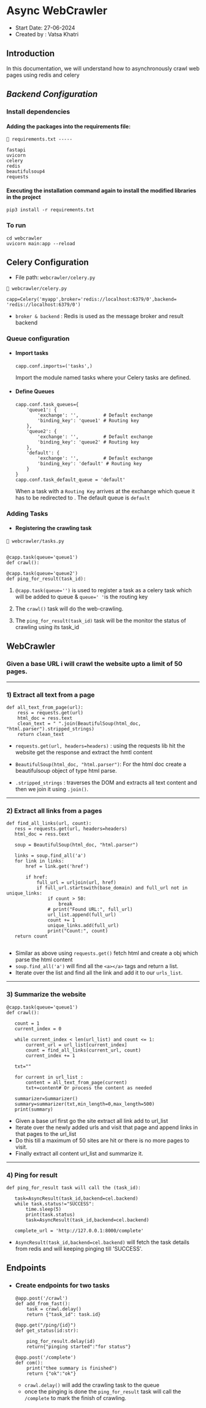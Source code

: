 # Async WebCrawler 
- Start Date: 27-06-2024
- Created by : Vatsa Khatri


## Introduction


In this documentation, we will understand how to asynchronously crawl web pages using redis and celery



## ***Backend Configuration***


### Install dependencies


#### Adding the packages into the requirements file:


```
📁 requirements.txt -----

fastapi
uvicorn
celery
redis
beautifulsoup4
requests
```


#### Executing the installation command again to install the modified libraries in the project


```pip3 install -r requirements.txt```


### To run
```
cd webcrawler
uvicorn main:app --reload
```

## Celery Configuration


- File path: ```webcrawler/celery.py```




```
📁 webcrawler/celery.py

capp=Celery('myapp',broker='redis://localhost:6379/0',backend=
'redis://localhost:6379/0')

```
- ```broker & backend``` :  Redis is used as the message broker and result backend 


### Queue configuration


* #### Import tasks
    ```capp.conf.imports=('tasks',) ```
    
    Import the module named tasks where your Celery tasks are defined.
* #### Define Queues
    ``` 
    capp.conf.task_queues={
        'queue1': {
            'exchange': '',         # Default exchange
            'binding_key': 'queue1' # Routing key
        },
        'queue2': {
            'exchange': '',         # Default exchange
            'binding_key': 'queue2' # Routing key
        },
        'default': {
            'exchange': '',         # Default exchange
            'binding_key': 'default' # Routing key
        }
    }
    capp.conf.task_default_queue = 'default'
    ```
    When a task with a `Routing Key` arrives at the exchange which queue it has to be redirected to . The default queue is `default`
    

### Adding Tasks


* #### Registering the crawling task

```
📁 webcrawler/tasks.py


@capp.task(queue='queue1')
def crawl():

@capp.task(queue='queue2')
def ping_for_result(task_id):

```


1. `@capp.task(queue='')` is used to register a task as a celery task which will be added to queue & `queue=' '`is the routing key

2. The `crawl()` task will do the web-crawling.
3. The `ping_for_result(task_id)` task will be the monitor the status of crawling using its task_id


## WebCrawler

### Given a base URL i will  crawl the website upto a limit of 50 pages.

** **
### 1)  Extract all text from a page

```
def all_text_from_page(url):
    ress = requests.get(url)
    html_doc = ress.text
    clean_text = " ".join(BeautifulSoup(html_doc, "html.parser").stripped_strings)
    return clean_text
```
- ```requests.get(url, headers=headers)``` : using the requests lib hit the website get the response and extract the hmtl content    
- `BeautifulSoup(html_doc, "html.parser")`: For the html doc create a beautifulsoup object of type html parse.

- `.stripped_strings` : traverses the DOM and extracts all text content and then we join it using `.join()`.

** **

 ### 2) Extract all links from a pages
 
 ```
 def find_all_links(url, count):
    ress = requests.get(url, headers=headers)
    html_doc = ress.text

    soup = BeautifulSoup(html_doc, "html.parser")
   
    links = soup.find_all('a')
    for link in links:
        href = link.get('href')
        
        if href:
            full_url = urljoin(url, href)
            if full_url.startswith(base_domain) and full_url not in unique_links:
                if count > 50:
                    break
                # print("Found URL:", full_url)
                url_list.append(full_url)
                count += 1
                unique_links.add(full_url)
                print("Count:", count)
    return count


 ```

- Similar as above using `requests.get()` fetch html and create a obj which parse the html content
- `soup.find_all('a')` will find all the `<a></a>` tags and return a list.
- Iterate over the list and find all the link and add it to our `urls_list`.


** **

 ### 3) Summarize the website
 
 ```
@capp.task(queue='queue1')
def crawl():
    
    count = 1 
    current_index = 0
    
    while current_index < len(url_list) and count <= 1:
        current_url = url_list[current_index]
        count = find_all_links(current_url, count)
        current_index += 1
        
    txt=""

    for current in url_list :
        content = all_text_from_page(current)
        txt+=content# Or process the content as needed

    summarizer=Summarizer()
    summary=summarizer(txt,min_length=0,max_length=500)
    print(summary)

 ```
 
 - Given a base url first go the site extract all link add to url_list
 - Iterate over the newly added urls and visit that page and append links in that pages to the url_list
 - Do this till a maximum of 50 sites are hit or there is no more pages to visit.
 - Finally extract all content url_list and summarize  it.
 
 
** **

 ### 4) Ping for result 
 ```
 def ping_for_result task will call the (task_id):
    
    task=AsyncResult(task_id,backend=cel.backend)
    while task.status!="SUCCESS":
        time.sleep(5)
        print(task.status)
        task=AsyncResult(task_id,backend=cel.backend)
    
    complete_url = 'http://127.0.0.1:8000/complete' 
 ```
- `AsyncResult(task_id,backend=cel.backend)` will fetch the task details from redis and will keeping pinging till 'SUCCESS'.

 ## Endpoints
 
 - ### Create endpoints for two tasks

    ```
    @app.post('/crawl')
    def add_from_fast():
        task = crawl.delay()
        return {"task_id": task.id}

    @app.get("/ping/{id}")
    def get_status(id:str):

        ping_for_result.delay(id)
        return{"pinging started":"for status"}

    @app.post('/complete')
    def com():
        print("thee summary is finished")
        return {"ok":"ok"}

    ```
    - `crawl.delay()` will add the crawling task to the queue 
    - once the pinging is done the `ping_for_result` task will call the `/complete` to mark the finish of crawling.
